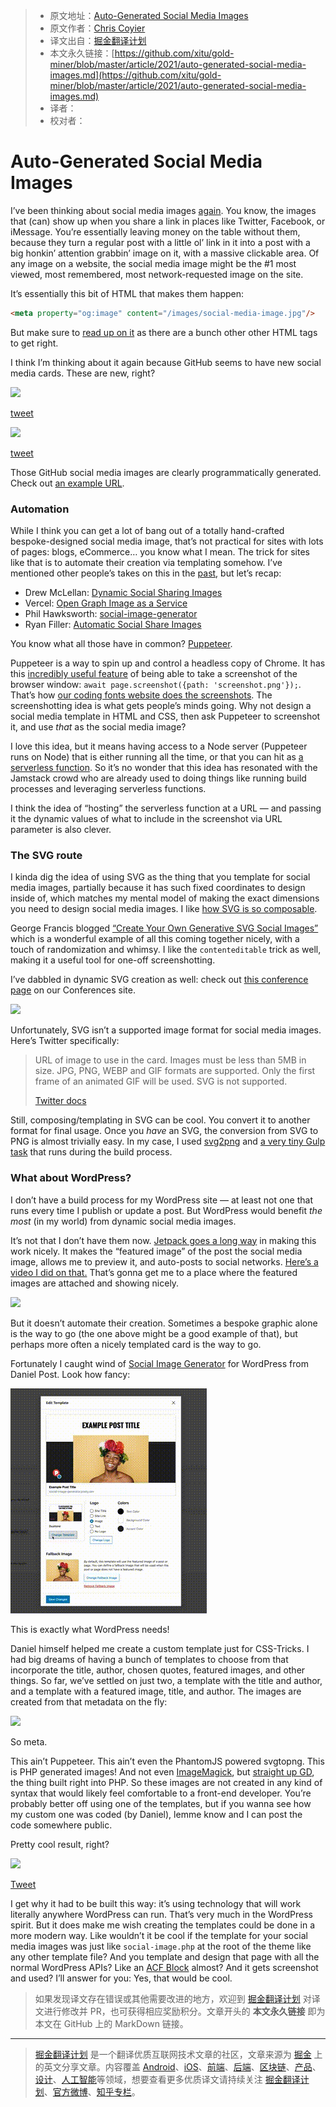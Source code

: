 > * 原文地址：[Auto-Generated Social Media Images](https://css-tricks.com/auto-generated-social-media-images/)
> * 原文作者：[Chris Coyier](https://css-tricks.com/author/chriscoyier/)
> * 译文出自：[掘金翻译计划](https://github.com/xitu/gold-miner)
> * 本文永久链接：[https://github.com/xitu/gold-miner/blob/master/article/2021/auto-generated-social-media-images.md](https://github.com/xitu/gold-miner/blob/master/article/2021/auto-generated-social-media-images.md)
> * 译者：
> * 校对者：

# Auto-Generated Social Media Images

I’ve been thinking about social media images [again](https://css-tricks.com/tag/social-media-images/). You know, the images that (can) show up when you share a link in places like Twitter, Facebook, or iMessage. You’re essentially leaving money on the table without them, because they turn a regular post with a little ol’ link in it into a post with a big honkin’ attention grabbin’ image on it, with a massive clickable area. Of any image on a website, the social media image might be the #1 most viewed, most remembered, most network-requested image on the site.

It’s essentially this bit of HTML that makes them happen:

```html
<meta property="og:image" content="/images/social-media-image.jpg"/>
```

But make sure to [read up on it](https://css-tricks.com/essential-meta-tags-social-media/) as there are a bunch other other HTML tags to get right.

I think I’m thinking about it again because GitHub seems to have new social media cards. These are new, right?

![](https://i0.wp.com/css-tricks.com/wp-content/uploads/2021/05/Screen-Shot-2021-05-06-at-10.14.23-AM.png?resize=1024%2C952&ssl=1)

[tweet](https://twitter.com/ladyleet/status/1390353733868040196)

![](https://i0.wp.com/css-tricks.com/wp-content/uploads/2021/05/Screen-Shot-2021-05-07-at-10.01.09-AM.png?resize=878%2C1024&ssl=1)

[tweet](https://twitter.com/erikkroes/status/1389889553872392192)

Those GitHub social media images are clearly programmatically generated. Check out [an example URL](https://opengraph.githubassets.com/f55622dadf147f30f9a583a9be18924ac4567e2f8169cab9af601ecb204ec77f/fempire/resources).

### Automation

While I think you can get a lot of bang out of a totally hand-crafted bespoke-designed social media image, that’s not practical for sites with lots of pages: blogs, eCommerce… you know what I mean. The trick for sites like that is to automate their creation via templating somehow. I’ve mentioned other people’s takes on this in the [past](https://css-tricks.com/social-cards-as-a-service/), but let’s recap:

* Drew McLellan: [Dynamic Social Sharing Images](https://24ways.org/2018/dynamic-social-sharing-images/)
* Vercel: [Open Graph Image as a Service](https://og-image.vercel.app/)
* Phil Hawksworth: [social-image-generator](https://github.com/philhawksworth/social-image-generator)
* Ryan Filler: [Automatic Social Share Images](https://www.ryanfiller.com/blog/automatic-social-share-images/)

You know what all those have in common? [Puppeteer](https://github.com/puppeteer/puppeteer).

Puppeteer is a way to spin up and control a headless copy of Chrome. It has this [incredibly useful feature](https://pptr.dev/#?product=Puppeteer&version=v5.2.1&show=api-pagescreenshotoptions) of being able to take a screenshot of the browser window: `await page.screenshot({path: 'screenshot.png'});`. That’s how [our coding fonts website does the screenshots](https://github.com/chriscoyier/coding-fonts/blob/master/takeScreenshots.js). The screenshotting idea is what gets people’s minds going. Why not design a social media template in HTML and CSS, then ask Puppeteer to screenshot it, and use *that* as the social media image?

I love this idea, but it means having access to a Node server (Puppeteer runs on Node) that is either running all the time, or that you can hit as [a serverless function](https://serverless.css-tricks.com/services/functions). So it’s no wonder that this idea has resonated with the Jamstack crowd who are already used to doing things like running build processes and leveraging serverless functions.

I think the idea of “hosting” the serverless function at a URL — and passing it the dynamic values of what to include in the screenshot via URL parameter is also clever.

### The SVG route

I kinda dig the idea of using SVG as the thing that you template for social media images, partially because it has such fixed coordinates to design inside of, which matches my mental model of making the exact dimensions you need to design social media images. I like [how SVG is so composable](https://css-tricks.com/swipey-image-grids/).

George Francis blogged [“Create Your Own Generative SVG Social Images”](https://georgefrancis.dev/writing/generative-svg-social-images/) which is a wonderful example of all this coming together nicely, with a touch of randomization and whimsy. I like the `contenteditable` trick as well, making it a useful tool for one-off screenshotting.

I’ve dabbled in dynamic SVG creation as well: check out [this conference page](https://conferences.css-tricks.com/conferences/2021-magnoliajs/) on our Conferences site.

![](https://i2.wp.com/css-tricks.com/wp-content/uploads/2021/05/CleanShot-2021-05-07-at-10.13.36@2x.png?resize=724%2C719&ssl=1)

Unfortunately, SVG isn’t a supported image format for social media images. Here’s Twitter specifically:

> URL of image to use in the card. Images must be less than 5MB in size. JPG, PNG, WEBP and GIF formats are supported. Only the first frame of an animated GIF will be used. SVG is not supported.
>
> [Twitter docs](https://developer.twitter.com/en/docs/twitter-for-websites/cards/overview/markup)

Still, composing/templating in SVG can be cool. You convert it to another format for final usage. Once you *have* an SVG, the conversion from SVG to PNG is almost trivially easy. In my case, I used [svg2png](https://www.npmjs.com/package/svg2png) and [a very tiny Gulp task](https://github.com/CSS-Tricks/conferences/blob/master/tasks/svg2png.js) that runs during the build process.

### What about WordPress?

I don’t have a build process for my WordPress site — at least not one that runs every time I publish or update a post. But WordPress would benefit *the most* (in my world) from dynamic social media images.

It’s not that I don’t have them now. [Jetpack goes a long way](https://jetpack.com/support/social/?aff=8638) in making this work nicely. It makes the “featured image” of the post the social media image, allows me to preview it, and auto-posts to social networks. [Here’s a video I did on that.](https://www.youtube.com/watch?v=WEKRuohH43A) That’s gonna get me to a place where the featured images are attached and showing nicely.

![](https://i1.wp.com/css-tricks.com/wp-content/uploads/2021/05/Screen-Shot-2021-05-07-at-12.12.12-PM.png?resize=567%2C533&ssl=1)

But it doesn’t automate their creation. Sometimes a bespoke graphic alone is the way to go (the one above might be a good example of that), but perhaps more often a nicely templated card is the way to go.

Fortunately I caught wind of [Social Image Generator](https://socialimagegenerator.com/) for WordPress from Daniel Post. Look how fancy:

![](https://github.com/PassionPenguin/gold-miner-images/blob/master/auto-generated-social-media-images-editor.gif?raw=true)

This is exactly what WordPress needs!

Daniel himself helped me create a custom template just for CSS-Tricks. I had big dreams of having a bunch of templates to choose from that incorporate the title, author, chosen quotes, featured images, and other things. So far, we’ve settled on just two, a template with the title and author, and a template with a featured image, title, and author. The images are created from that metadata on the fly:

![](https://i1.wp.com/css-tricks.com/wp-content/uploads/2021/05/Screen-Shot-2021-05-10-at-4.49.26-PM.png?resize=369%2C452&ssl=1)

So meta.

This ain’t Puppeteer. This ain’t even the PhantomJS powered svgtopng. This is PHP generated images! And not even [ImageMagick](https://imagemagick.org/index.php), but [straight up GD](https://www.php.net/manual/en/intro.image.php), the thing built right into PHP. So these images are not created in any kind of syntax that would likely feel comfortable to a front-end developer. You’re probably better off using one of the templates, but if you wanna see how my custom one was coded (by Daniel), lemme know and I can post the code somewhere public.

Pretty cool result, right?

![](https://i1.wp.com/css-tricks.com/wp-content/uploads/2021/05/Screen-Shot-2021-05-12-at-3.39.02-PM.png?resize=558%2C484&ssl=1)

[Tweet](https://twitter.com/css/status/1391758245178511366)

I get why it had to be built this way: it’s using technology that will work literally anywhere WordPress can run. That’s very much in the WordPress spirit. But it does make me wish creating the templates could be done in a more modern way. Like wouldn’t it be cool if the template for your social media images was just like `social-image.php` at the root of the theme like any other template file? And you template and design that page with all the normal WordPress APIs? Like an [ACF Block](https://www.advancedcustomfields.com/resources/blocks/) almost? And it gets screenshot and used? I’ll answer for you: Yes, that would be cool.


> 如果发现译文存在错误或其他需要改进的地方，欢迎到 [掘金翻译计划](https://github.com/xitu/gold-miner) 对译文进行修改并 PR，也可获得相应奖励积分。文章开头的 **本文永久链接** 即为本文在 GitHub 上的 MarkDown 链接。

---

> [掘金翻译计划](https://github.com/xitu/gold-miner) 是一个翻译优质互联网技术文章的社区，文章来源为 [掘金](https://juejin.im) 上的英文分享文章。内容覆盖 [Android](https://github.com/xitu/gold-miner#android)、[iOS](https://github.com/xitu/gold-miner#ios)、[前端](https://github.com/xitu/gold-miner#前端)、[后端](https://github.com/xitu/gold-miner#后端)、[区块链](https://github.com/xitu/gold-miner#区块链)、[产品](https://github.com/xitu/gold-miner#产品)、[设计](https://github.com/xitu/gold-miner#设计)、[人工智能](https://github.com/xitu/gold-miner#人工智能)等领域，想要查看更多优质译文请持续关注 [掘金翻译计划](https://github.com/xitu/gold-miner)、[官方微博](http://weibo.com/juejinfanyi)、[知乎专栏](https://zhuanlan.zhihu.com/juejinfanyi)。
